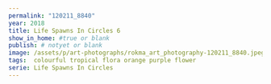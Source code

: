 ```yaml
---
permalink: "120211_8840"
year: 2018
title: Life Spawns In Circles 6
show_in_home: #true or blank
publish: # notyet or blank
image: /assets/p/art-photographs/rokma_art_photography-120211_8840.jpeg
tags:  colourful tropical flora orange purple flower
serie: Life Spawns In Circles
---
```

